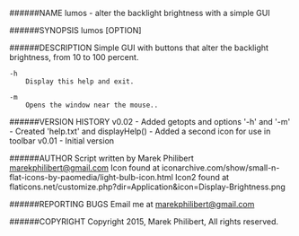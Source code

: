 ######NAME
	lumos - alter the backlight brightness with a simple GUI

######SYNOPSIS
	lumos [OPTION]

######DESCRIPTION
	Simple GUI with buttons that alter the backlight brightness, from 10 to 100 percent.

	-h
		Display this help and exit.

	-m
		Opens the window near the mouse..
	
######VERSION HISTORY
	v0.02
		- Added getopts and options '-h' and '-m'
		- Created 'help.txt' and displayHelp()
		- Added a second icon for use in toolbar
	v0.01
		- Initial version

######AUTHOR
	Script written by Marek Philibert <marekphilibert@gmail.com>
	Icon found at iconarchive.com/show/small-n-flat-icons-by-paomedia/light-bulb-icon.html
	Icon2 found at flaticons.net/customize.php?dir=Application&icon=Display-Brightness.png

######REPORTING BUGS
	Email me at <marekphilibert@gmail.com>

######COPYRIGHT
	Copyright 2015, Marek Philibert, All rights reserved.
